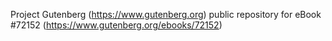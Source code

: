 Project Gutenberg (https://www.gutenberg.org) public repository
for eBook #72152 (https://www.gutenberg.org/ebooks/72152)
